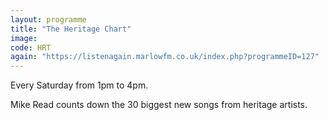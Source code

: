 ```yaml
---
layout: programme
title: "The Heritage Chart"
image: 
code: HRT
again: "https://listenagain.marlowfm.co.uk/index.php?programmeID=127"
---
```

Every Saturday from 1pm to 4pm. 

Mike Read counts down the 30 biggest new songs from heritage artists. 